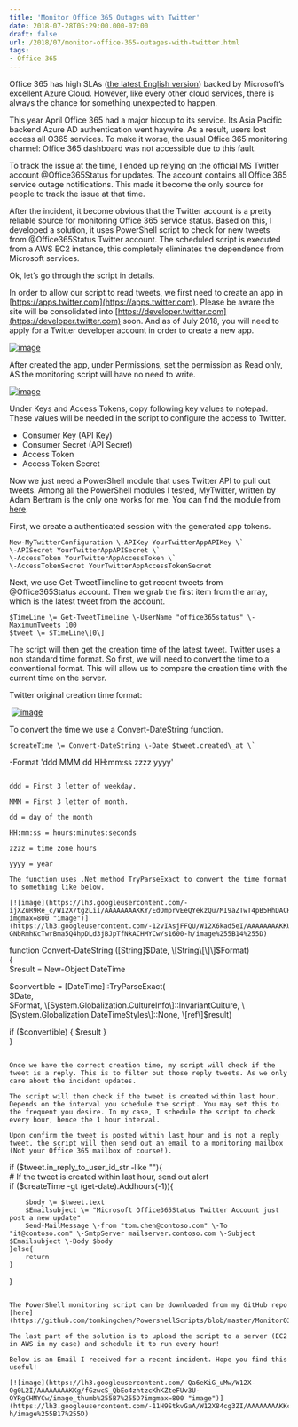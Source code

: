 ```yaml
---
title: 'Monitor Office 365 Outages with Twitter'
date: 2018-07-28T05:29:00.000-07:00
draft: false
url: /2018/07/monitor-office-365-outages-with-twitter.html
tags: 
- Office 365
---
```


Office 365 has high SLAs ([the latest English version](http://www.microsoftvolumelicensing.com/Downloader.aspx?DocumentId=14033)) backed by Microsoft’s excellent Azure Cloud. However, like every other cloud services, there is always the chance for something unexpected to happen.

This year April Office 365 had a major hiccup to its service. Its Asia Pacific backend Azure AD authentication went haywire. As a result, users lost access all O365 services. To make it worse, the usual Office 365 monitoring channel: Office 365 dashboard was not accessible due to this fault.

To track the issue at the time, I ended up relying on the official MS Twitter account @Office365Status for updates. The account contains all Office 365 service outage notifications. This made it become the only source for people to track the issue at that time.

After the incident, it become obvious that the Twitter account is a pretty reliable source for monitoring Office 365 service status. Based on this, I developed a solution, it uses PowerShell script to check for new tweets from @Office365Status Twitter account. The scheduled script is executed from a AWS EC2 instance, this completely eliminates the dependence from Microsoft services.

Ok, let’s go through the script in details.

In order to allow our script to read tweets, we first need to create an app in [https://apps.twitter.com](https://apps.twitter.com). Please be aware the site will be consolidated into [https://developer.twitter.com](https://developer.twitter.com) soon. And as of July 2018, you will need to apply for a Twitter developer account in order to create a new app.

[![image](https://lh3.googleusercontent.com/-uoIQj0dqUBQ/W1xhnQuSt9I/AAAAAAAAKIs/GdlEnFR79P4jYnGYlmyZ_mFeWNFSwsPAwCHMYCw/image_thumb%255B1%255D?imgmax=800 "image")](https://lh3.googleusercontent.com/-HMX0MrR4vyM/W1xhl1-KbaI/AAAAAAAAKIo/eYtJlzwhwRMcu855dDSodhxWdzq-4ytegCHMYCw/s1600-h/image%255B3%255D)

After created the app, under Permissions, set the permission as Read only, AS the monitoring script will have no need to write.

[![image](https://lh3.googleusercontent.com/-D-DA5sebsmg/W1xlqxc3-7I/AAAAAAAAKJM/TQYiMVT2NvsXHY22zGPMNA2Bbs1H_qyywCHMYCw/image_thumb%255B2%255D?imgmax=800 "image")](https://lh3.googleusercontent.com/-7qbo8_iMsy0/W1xlp8_roII/AAAAAAAAKJI/0yxQF2JvjvYvF8z8yrzi_l3eu6LZK26_wCHMYCw/s1600-h/image%255B6%255D)

Under Keys and Access Tokens, copy following key values to notepad. These values will be needed in the script to configure the access to Twitter.

*   Consumer Key (API Key)
*   Consumer Secret (API Secret)
*   Access Token
*   Access Token Secret

Now we just need a PowerShell module that uses Twitter API to pull out tweets. Among all the PowerShell modules I tested, MyTwitter, written by Adam Bertram is the only one works for me. You can find the module from [here](https://gallery.technet.microsoft.com/scriptcenter/Tweet-and-send-Twitter-DMs-8c2d6f0a).

First, we create a authenticated session with the generated app tokens.

```
New-MyTwitterConfiguration \-APIKey YourTwitterAppAPIKey \`  
\-APISecret YourTwitterAppAPISecret \`  
\-AccessToken YourTwitterAppAccessToken \`  
\-AccessTokenSecret YourTwitterAppAccessTokenSecret  

```

Next, we use Get-TweetTimeline to get recent tweets from @Office365Status account. Then we grab the first item from the array, which is the latest tweet from the account.

```
$TimeLine \= Get-TweetTimeline \-UserName "office365status" \-MaximumTweets 100   
$tweet \= $TimeLine\[0\]   

```

The script will then get the creation time of the latest tweet. Twitter uses a non standard time format. So first, we will need to convert the time to a conventional format. This will allow us to compare the creation time with the current time on the server.

Twitter original creation time format:

 [![image](https://lh3.googleusercontent.com/-ZDQBtBveKF0/W12X5ehaIuI/AAAAAAAAKKQ/OXF6CGtomH8e4gl3gVo4juRrbQ1TG9d2gCHMYCw/image_thumb%255B5%255D?imgmax=800 "image")](https://lh3.googleusercontent.com/-d5C9qmNRzeY/W12X39ttQtI/AAAAAAAAKKM/66PB9LDr3A0ed0taIexstfyI0yewAhsjgCHMYCw/s1600-h/image%255B11%255D)

To convert the time we use a Convert-DateString function.

```
$createTime \= Convert-DateString \-Date $tweet.created\_at \`
``````
\-Format 'ddd MMM dd HH:mm:ss zzzz yyyy'  

```

ddd = First 3 letter of weekday.

MMM = First 3 letter of month.

dd = day of the month

HH:mm:ss = hours:minutes:seconds

zzzz = time zone hours

yyyy = year

The function uses .Net method TryParseExact to convert the time format to something like below.

[![image](https://lh3.googleusercontent.com/-ijXZuR9Re_c/W12X7tgzLiI/AAAAAAAAKKY/EdOmprvEeQYekzQu7MI9aZTwT4pB5HhDACHMYCw/image_thumb%255B6%255D?imgmax=800 "image")](https://lh3.googleusercontent.com/-12vIAsjFFQU/W12X6kad5eI/AAAAAAAAKKU/-GNbRmhKcTwrBma5Q4hpDLd3jBJpTfNkACHMYCw/s1600-h/image%255B14%255D)

```
function Convert-DateString (\[String\]$Date, \[String\[\]\]$Format)  
{  
   $result \= New-Object DateTime  
   
   $convertible \= \[DateTime\]::TryParseExact(  
      $Date,  
      $Format,  
      \[System.Globalization.CultureInfo\]::InvariantCulture,  
      \[System.Globalization.DateTimeStyles\]::None,  
      \[ref\]$result)  
   
   if ($convertible) { $result }  
}  

```

Once we have the correct creation time, my script will check if the tweet is a reply. This is to filter out those reply tweets. As we only care about the incident updates.

The script will then check if the tweet is created within last hour. Depends on the interval you schedule the script. You may set this to the frequent you desire. In my case, I schedule the script to check every hour, hence the 1 hour interval.

Upon confirm the tweet is posted within last hour and is not a reply tweet, the script will then send out an email to a monitoring mailbox (Not your Office 365 mailbox of course!).

```
if ($tweet.in\_reply\_to\_user\_id\_str \-like ""){  
    \# If the tweet is created within last hour, send out alert  
    if ($createTime \-gt (get-date).Addhours(-1)){  
          
        $body \= $tweet.text  
        $Emailsubject \= "Microsoft Office365Status Twitter Account just post a new update"  
        Send-MailMessage \-from "tom.chen@contoso.com" \-To "it@contoso.com" \-SmtpServer mailserver.contoso.com \-Subject $Emailsubject \-Body $body  
    }else{  
        return  
    }  
}  

```

The PowerShell monitoring script can be downloaded from my GitHub repo [here](https://github.com/tomkingchen/PowershellScripts/blob/master/MonitorO365Status_pub.ps1).

The last part of the solution is to upload the script to a server (EC2 in AWS in my case) and schedule it to run every hour!

Below is an Email I received for a recent incident. Hope you find this useful!

[![image](https://lh3.googleusercontent.com/-Qa6eKiG_uMw/W12X-Og0L2I/AAAAAAAAKKg/fGzwcS_QbEo4zhtzcKhKZteFUv3U-OYRgCHMYCw/image_thumb%255B7%255D?imgmax=800 "image")](https://lh3.googleusercontent.com/-11H9StkvGaA/W12X84cg3ZI/AAAAAAAAKKc/GGfUZ6VM63kOJXtMy5jtMQO16Nzl4IIuwCHMYCw/s1600-h/image%255B17%255D)